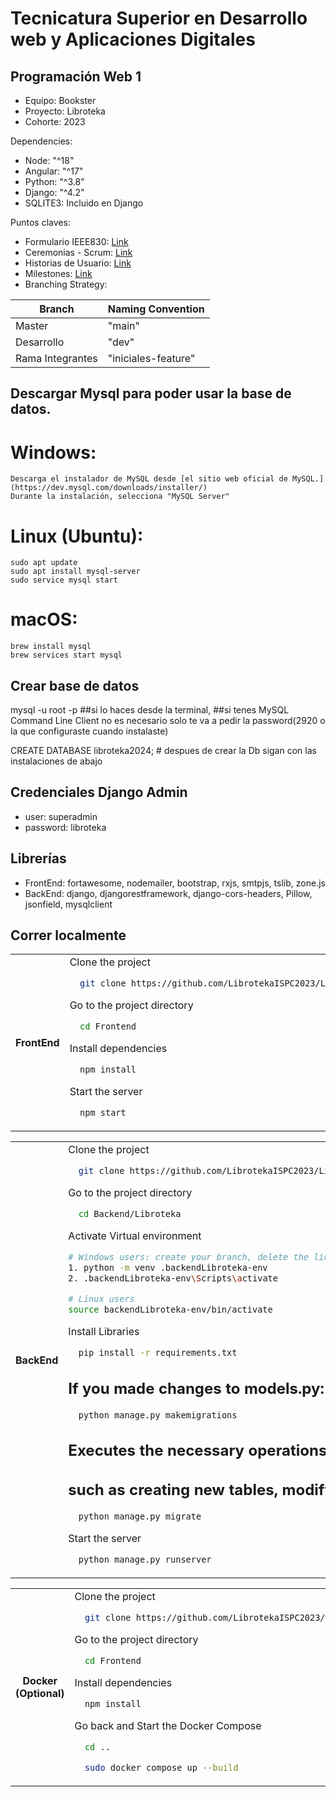 # Tecnicatura Superior en Desarrollo web y Aplicaciones Digitales
## Programación Web 1

- Equipo: Bookster
- Proyecto: Libroteka
- Cohorte: 2023

Dependencies: 
- Node: "^18"
- Angular: "^17"
- Python: "^3.8"
- Django: "^4.2"
- SQLITE3: Incluido en Django

Puntos claves:
- Formulario IEEE830: [Link](https://github.com/ISPC-Bookster/Libroteka/wiki/Formulario-IEEE830)
- Ceremonias - Scrum: [Link](https://github.com/ISPC-Bookster/Libroteka/wiki/Scrum:-Registro-de-ceremonias)
- Historias de Usuario: [Link](https://github.com/ISPC-Bookster/Libroteka/wiki/Historias-de-Usuario)
- Milestones: [Link](https://github.com/ISPC-Bookster/Libroteka/milestones)
- Branching Strategy:

| Branch	| Naming Convention |
| -- | -- |
| Master |	"main"
| Desarrollo	| "dev"
| Rama Integrantes | "iniciales-feature"

## Descargar Mysql para poder usar la base de datos.
  # Windows:
    Descarga el instalador de MySQL desde [el sitio web oficial de MySQL.](https://dev.mysql.com/downloads/installer/)
    Durante la instalación, selecciona "MySQL Server"

  # Linux (Ubuntu):
    sudo apt update
    sudo apt install mysql-server
    sudo service mysql start
  # macOS:
    brew install mysql
    brew services start mysql

## Crear base de datos
  mysql -u root -p  ##si lo haces desde la terminal, 
                    ##si tenes MySQL Command Line Client no es necesario solo te va a pedir la password(2920 o la que configuraste cuando instalaste)

  CREATE DATABASE libroteka2024; # despues de crear la Db sigan con las instalaciones de abajo

## Credenciales Django Admin
- user: superadmin
- password: libroteka

## Librerías
- FrontEnd: fortawesome, nodemailer, bootstrap, rxjs, smtpjs, tslib, zone.js
- BackEnd: django, djangorestframework, django-cors-headers, Pillow, jsonfield, mysqlclient

## Correr localmente
<table>
<tr>
<th> FrontEnd </th>
<td>
Clone the project

```bash
  git clone https://github.com/LibrotekaISPC2023/Libroteka.git
``` 

Go to the project directory

```bash
  cd Frontend
```

Install dependencies

```bash
  npm install
```

Start the server

```bash
  npm start
```
</td>
</tr>
</table>
<table>
<tr>
<th> BackEnd </th>
<td>
Clone the project

```bash
  git clone https://github.com/LibrotekaISPC2023/Libroteka.git
``` 

Go to the project directory

```bash
  cd Backend/Libroteka
```

Activate Virtual environment  

```bash
# Windows users: create your branch, delete the linux folder '.backendLibroteka-env' as it has linux/mac configuration and you must create a virtual environment for Windows to install the requirements, remember not to include '.backendLibroteka-env' in your commits.
1. python -m venv .backendLibroteka-env
2. .backendLibroteka-env\Scripts\activate

# Linux users
source backendLibroteka-env/bin/activate 
```

Install Libraries

```bash
  pip install -r requirements.txt
```
## If you made changes to models.py:

```bash 
  python manage.py makemigrations
```
## Executes the necessary operations to synchronize the models with the database tables, 
## such as creating new tables, modifying columns, deleting tables, etc.

```bash
  python manage.py migrate
```

Start the server

```bash
  python manage.py runserver
```
</td>
</tr>
</table>

<table>
<tr>
<th> Docker <br> (Optional) </th>
<td>
Clone the project

```bash
  git clone https://github.com/LibrotekaISPC2023/Libroteka.git
``` 

Go to the project directory

```bash
  cd Frontend
```

Install dependencies

```bash
  npm install
```

Go back and Start the Docker Compose

```bash
  cd ..
```
```bash
  sudo docker compose up --build
```
</td>
</tr>
</table>
<table>

